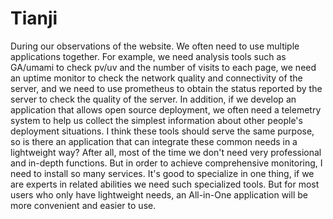 # Tianji

During our observations of the website. We often need to use multiple applications together. For example, we need analysis tools such as GA/umami to check pv/uv and the number of visits to each page, we need an uptime monitor to check the network quality and connectivity of the server, and we need to use prometheus to obtain the status reported by the server to check the quality of the server. In addition, if we develop an application that allows open source deployment, we often need a telemetry system to help us collect the simplest information about other people's deployment situations. I think these tools should serve the same purpose, so is there an application that can integrate these common needs in a lightweight way? After all, most of the time we don't need very professional and in-depth functions. But in order to achieve comprehensive monitoring, I need to install so many services. It's good to specialize in one thing, if we are experts in related abilities we need such specialized tools. But for most users who only have lightweight needs, an All-in-One application will be more convenient and easier to use.
